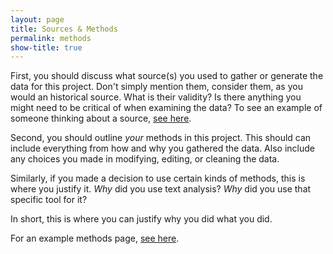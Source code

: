 ```yaml
---
layout: page
title: Sources & Methods
permalink: methods
show-title: true
---
```


First, you should discuss what source(s) you used to gather or generate the data for this project. Don't simply mention them, consider them, as you would an historical source. What is their validity? Is there anything you might need to be critical of when examining the data? To see an example of someone thinking about a source, [see here](https://confederate-memorials-project.readthedocs.io/en/latest/transparency-report/).

Second, you should outline *your* methods in this project. This should can include everything from how and why you gathered the data. Also include any choices you made in modifying, editing, or cleaning the data.

Similarly, if you made a decision to use certain kinds of methods, this is where you justify it. *Why* did you use text analysis? *Why* did you use that specific tool for it?

In short, this is where you can justify why you did what you did.

For an example methods page, [see here](https://confederate-memorials-project.readthedocs.io/en/latest/processes/).
